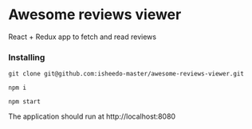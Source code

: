 # Awesome reviews viewer

React + Redux app to fetch and read reviews

### Installing

```
git clone git@github.com:isheedo-master/awesome-reviews-viewer.git
```

```
npm i
```

```
npm start
```

The application should run at http://localhost:8080
